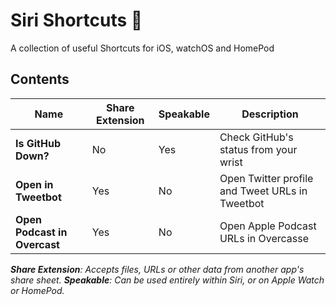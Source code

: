 # Siri Shortcuts 💬

A collection of useful Shortcuts for iOS, watchOS and HomePod

## Contents

| Name | Share Extension | Speakable | Description |
| ---- | --------------- | --------- | ----------- |
| **Is GitHub Down?** | No | Yes | Check GitHub's status from your wrist |
| **Open in Tweetbot** | Yes | No | Open Twitter profile and Tweet URLs in Tweetbot |
| **Open Podcast in Overcast** | Yes | No | Open Apple Podcast URLs in Overcasse |

*__Share Extension__: Accepts files, URLs or other data from another app's share sheet. __Speakable__: Can be used entirely within Siri, or on Apple Watch or HomePod.*
